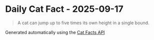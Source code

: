 # Daily Cat Fact - 2025-09-17

> A cat can jump up to five times its own height in a single bound.

Generated automatically using the [Cat Facts API](https://catfact.ninja)
